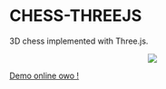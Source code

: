 # CHESS-THREEJS
3D chess implemented with Three.js.

<p align="center">
  <img src="https://yudakan.com/imgs/github/proj_chess.png"/>
</p>

<a href="https://chess.yudakan.com/">Demo online owo !</a>
